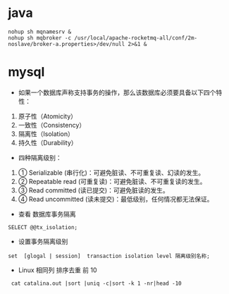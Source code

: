 # java
```
nohup sh mqnamesrv &
nohup sh mqbroker -c /usr/local/apache-rocketmq-all/conf/2m-noslave/broker-a.properties>/dev/null 2>&1 &

```

# mysql 
* 如果一个数据库声称支持事务的操作，那么该数据库必须要具备以下四个特性：

1. 原子性（Atomicity）
1. 一致性（Consistency）　
1. 隔离性（Isolation）
1. 持久性（Durability）

* 四种隔离级别：
1. ① Serializable (串行化)：可避免脏读、不可重复读、幻读的发生。
1. ② Repeatable read (可重复读)：可避免脏读、不可重复读的发生。
1. ③ Read committed (读已提交)：可避免脏读的发生。
1. ④ Read uncommitted (读未提交)：最低级别，任何情况都无法保证。

* 查看 数据库事务隔离
```
SELECT @@tx_isolation;
```
* 设置事务隔离级别
```
set  [glogal | session]  transaction isolation level 隔离级别名称;
```

* Linux 相同列 排序去重 前 10
```
 cat catalina.out |sort |uniq -c|sort -k 1 -nr|head -10

```
